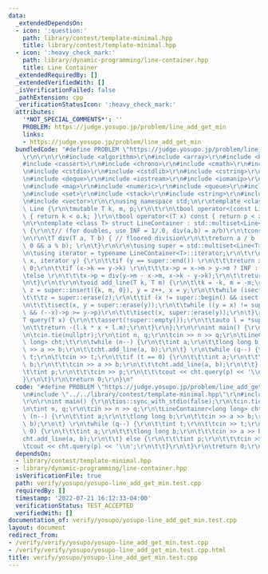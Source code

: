```yaml
---
data:
  _extendedDependsOn:
  - icon: ':question:'
    path: library/contest/template-minimal.hpp
    title: library/contest/template-minimal.hpp
  - icon: ':heavy_check_mark:'
    path: library/dynamic-programming/line-container.hpp
    title: Line Container
  _extendedRequiredBy: []
  _extendedVerifiedWith: []
  _isVerificationFailed: false
  _pathExtension: cpp
  _verificationStatusIcon: ':heavy_check_mark:'
  attributes:
    '*NOT_SPECIAL_COMMENTS*': ''
    PROBLEM: https://judge.yosupo.jp/problem/line_add_get_min
    links:
    - https://judge.yosupo.jp/problem/line_add_get_min
  bundledCode: "#define PROBLEM \"https://judge.yosupo.jp/problem/line_add_get_min\"\
    \r\n\r\n\r\n#include <algorithm>\r\n#include <array>\r\n#include <bitset>\r\n\
    #include <cassert>\r\n#include <chrono>\r\n#include <cmath>\r\n#include <complex>\r\
    \n#include <cstdio>\r\n#include <cstdlib>\r\n#include <cstring>\r\n#include <ctime>\r\
    \n#include <deque>\r\n#include <iostream>\r\n#include <iomanip>\r\n#include <list>\r\
    \n#include <map>\r\n#include <numeric>\r\n#include <queue>\r\n#include <random>\r\
    \n#include <set>\r\n#include <stack>\r\n#include <string>\r\n#include <unordered_map>\r\
    \n#include <vector>\r\n\r\nusing namespace std;\n\r\ntemplate <class T> struct\
    \ Line {\r\n\tmutable T k, m, p;\r\n\t\r\n\tbool operator<(const Line<T>& o) const\
    \ { return k < o.k; }\r\n\tbool operator<(T x) const { return p < x; }\r\n};\r\
    \n\r\ntemplate <class T> struct LineContainer : std::multiset<Line<T>, std::less<>>\
    \ {\r\n\t// (for doubles, use INF = 1/.0, div(a,b) = a/b)\r\n\tconst T INF = std::numeric_limits<T>::max();\r\
    \n\r\n\tT div(T a, T b) { // floored division\r\n\t\treturn a / b - ((a ^ b) <\
    \ 0 && a % b); \r\n\t}\r\n\r\n\tusing super = std::multiset<Line<T>, std::less<>>;\r\
    \n\tusing iterator = typename LineContainer<T>::iterator;\r\n\t\r\n\tbool isect(iterator\
    \ x, iterator y) {\r\n\t\tif (y == super::end()) \r\n\t\t\treturn x->p = INF,\
    \ 0;\r\n\t\tif (x->k == y->k) \r\n\t\t\tx->p = x->m > y->m ? INF : -INF;\r\n\t\
    \telse \r\n\t\t\tx->p = div(y->m - x->m, x->k - y->k);\r\n\t\treturn x->p >= y->p;\r\
    \n\t}\r\n\t\r\n\tvoid add_line(T k, T m) {\r\n\t\tk = -k, m = -m;\r\n\t\tauto\
    \ z = super::insert({k, m, 0}), y = z++, x = y;\r\n\t\twhile (isect(y, z)) \r\n\
    \t\t\tz = super::erase(z);\r\n\t\tif (x != super::begin() && isect(--x, y)) \r\
    \n\t\t\tisect(x, y = super::erase(y));\r\n\t\twhile ((y = x) != super::begin()\
    \ && (--x)->p >= y->p)\r\n\t\t\tisect(x, super::erase(y));\r\n\t}\r\n\t\r\n\t\
    T query(T x) {\r\n\t\tassert(!super::empty());\r\n\t\tauto l = *super::lower_bound(x);\r\
    \n\t\treturn -(l.k * x + l.m);\r\n\t}\r\n};\r\n\r\nint main() {\r\n\tios::sync_with_stdio(false);\r\
    \n\tcin.tie(nullptr);\r\n\tint n, q;\r\n\tcin >> n >> q;\r\n\tLineContainer<long\
    \ long> cht;\t\r\n\twhile (n--) {\r\n\t\tint a;\r\n\t\tlong long b;\r\n\t\tcin\
    \ >> a >> b;\r\n\t\tcht.add_line(a, b);\r\n\t} \r\n\twhile (q--) {\r\n\t\tint\
    \ t;\r\n\t\tcin >> t;\r\n\t\tif (t == 0) {\r\n\t\t\tint a;\r\n\t\t\tlong long\
    \ b;\r\n\t\t\tcin >> a >> b;\r\n\t\t\tcht.add_line(a, b);\r\n\t\t} else {\r\n\t\
    \t\tint p;\r\n\t\t\tcin >> p;\r\n\t\t\tcout << cht.query(p) << '\\n';\r\n\t\t\
    }\r\n\t}\r\n\treturn 0;\r\n}\n"
  code: "#define PROBLEM \"https://judge.yosupo.jp/problem/line_add_get_min\"\r\n\r\
    \n#include \"../../library/contest/template-minimal.hpp\"\r\n#include \"../../library/dynamic-programming/line-container.hpp\"\
    \r\n\r\nint main() {\r\n\tios::sync_with_stdio(false);\r\n\tcin.tie(nullptr);\r\
    \n\tint n, q;\r\n\tcin >> n >> q;\r\n\tLineContainer<long long> cht;\t\r\n\twhile\
    \ (n--) {\r\n\t\tint a;\r\n\t\tlong long b;\r\n\t\tcin >> a >> b;\r\n\t\tcht.add_line(a,\
    \ b);\r\n\t} \r\n\twhile (q--) {\r\n\t\tint t;\r\n\t\tcin >> t;\r\n\t\tif (t ==\
    \ 0) {\r\n\t\t\tint a;\r\n\t\t\tlong long b;\r\n\t\t\tcin >> a >> b;\r\n\t\t\t\
    cht.add_line(a, b);\r\n\t\t} else {\r\n\t\t\tint p;\r\n\t\t\tcin >> p;\r\n\t\t\
    \tcout << cht.query(p) << '\\n';\r\n\t\t}\r\n\t}\r\n\treturn 0;\r\n}"
  dependsOn:
  - library/contest/template-minimal.hpp
  - library/dynamic-programming/line-container.hpp
  isVerificationFile: true
  path: verify/yosupo/yosupo-line_add_get_min.test.cpp
  requiredBy: []
  timestamp: '2022-07-21 16:12:33-04:00'
  verificationStatus: TEST_ACCEPTED
  verifiedWith: []
documentation_of: verify/yosupo/yosupo-line_add_get_min.test.cpp
layout: document
redirect_from:
- /verify/verify/yosupo/yosupo-line_add_get_min.test.cpp
- /verify/verify/yosupo/yosupo-line_add_get_min.test.cpp.html
title: verify/yosupo/yosupo-line_add_get_min.test.cpp
---
```

